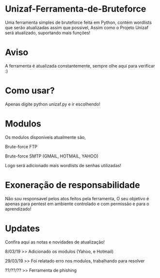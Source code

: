 # Unizaf-Ferramenta-de-Bruteforce
Uma ferramenta simples de bruteforce feita em Python, contém wordlists que serão atualizadas assim que possivel, Assim como o Projeto Unizaf será atualizado, suportando mais funções!

# Aviso
A ferramenta é atualizada constantemente, sempre olhe aqui para verificar :)

# Como usar?
Apenas digite python unizaf.py e ir escolhendo!

# Modulos
Os modulos disponiveis atualmente são, 

Brute-force FTP

Brute-force SMTP (GMAIL, HOTMAIL, YAHOO)

Logo será adicionado mais wordlists de senhas utilizadas!

# Exoneração de responsabilidade
Não sou responsavel pelos atos feitos pela ferramenta, O seu objetivo é apenas para pentest em ambiente controlado e com permissão
e para o aprendizado!

# Updates
Confira aqui as notas e novidades de atualização!

8/03/19 >> Adicionado os modulos (Yahoo, e Hotmail)

29/03/19 >> Foi relatado erro nos modulos, trabalhando para resolver 

??/??/?? >> Ferramenta de phishing
